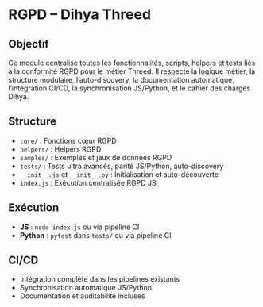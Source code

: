 # RGPD – Dihya Threed

## Objectif
Ce module centralise toutes les fonctionnalités, scripts, helpers et tests liés à la conformité RGPD pour le métier Threed. Il respecte la logique métier, la structure modulaire, l’auto-discovery, la documentation automatique, l’intégration CI/CD, la synchronisation JS/Python, et le cahier des charges Dihya.

## Structure
- `core/` : Fonctions cœur RGPD
- `helpers/` : Helpers RGPD
- `samples/` : Exemples et jeux de données RGPD
- `tests/` : Tests ultra avancés, parité JS/Python, auto-discovery
- `__init__.js` et `__init__.py` : Initialisation et auto-découverte
- `index.js` : Exécution centralisée RGPD JS

## Exécution
- **JS** : `node index.js` ou via pipeline CI
- **Python** : `pytest` dans `tests/` ou via pipeline CI

## CI/CD
- Intégration complète dans les pipelines existants
- Synchronisation automatique JS/Python
- Documentation et auditabilité incluses
